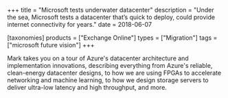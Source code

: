 +++
title = "Microsoft tests underwater datacenter"
description = "Under the sea, Microsoft tests a datacenter that’s quick to deploy, could provide internet connectivity for years."
date = 2018-06-07

[taxonomies]
products = ["Exchange Online"]
types = ["Migration"]
tags = ["microsoft future vision"]
+++

Mark takes you on a tour of Azure's datacenter architecture and
implementation innovations, describing everything from Azure's reliable,
clean-energy datacenter designs, to how we are using FPGAs to
accelerate networking and machine learning, to how we design storage
servers to deliver ultra-low latency and high throughput, and more.
